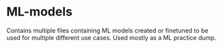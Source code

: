 # ML-models
Contains multiple files containing ML models created or finetuned to be used for multiple different use cases. Used mostly as a ML practice dump. 

